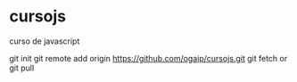 # cursojs
curso de javascript


git init
git remote add origin https://github.com/ogaip/cursojs.git
git fetch or git pull
